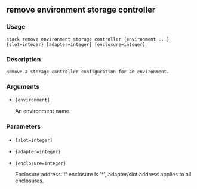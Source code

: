 ## remove environment storage controller

### Usage

`stack remove environment storage controller {environment ...} {slot=integer} [adapter=integer] [enclosure=integer]`

### Description


	Remove a storage controller configuration for an environment.

	

### Arguments

* `[environment]`

   An environment name.


### Parameters
* `[slot=integer]`
* `{adapter=integer}`
* `{enclosure=integer}`

   Enclosure address. If enclosure is '*', adapter/slot address applies
	to all enclosures.


